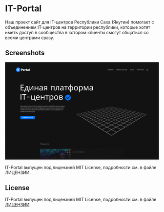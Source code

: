 # IT-Portal
Наш проект сайт для IT-центров Республики Саха (Якутии) помогает с объединением IT-центров на территории республики, которые хотят иметь доступ в сообщества в котором клиенты смогут общаться со всеми центрами сразу.

## Screenshots

![КАРТИНКА](https://github.com/createandchoose/IT-Portal/blob/main/images/prew.png)

IT-Portal выпущен под лицензией MIT License, подробности см. в файле ЛИЦЕНЗИИ.

## License

IT-Portal выпущен под лицензией MIT License, подробности см. в файле [ЛИЦЕНЗИИ][].

[LICENSE]: ЛИЦЕНЗИИ

[ЛИЦЕНЗИИ]: LICENSE
